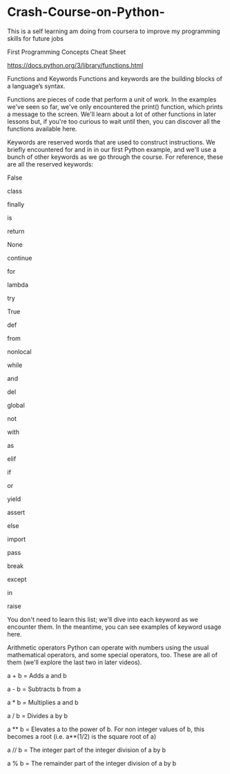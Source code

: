 # Crash-Course-on-Python-
This is a self learning am doing from coursera to improve my programming skills for future jobs 

First Programming Concepts Cheat Sheet

https://docs.python.org/3/library/functions.html

Functions and Keywords
Functions and keywords are the building blocks of a language’s syntax.

Functions are pieces of code that perform a unit of work. In the examples we've seen so far, we've only encountered the print() function, which prints a message to the screen. We'll learn about a lot of other functions in later lessons but, if you're too curious to wait until then, you can discover all the functions available here.

Keywords are reserved words that are used to construct instructions. We briefly encountered for and in in our first Python example, and we'll use a bunch of other keywords as we go through the course. For reference, these are all the reserved keywords:

False

class

finally

is

return

None

continue

for

lambda

try

True

def

from

nonlocal

while

and

del

global

not

with

as

elif

if

or

yield

assert

else

import

pass

break

except

in

raise

 You don't need to learn this list; we'll dive into each keyword as we encounter them. In the meantime, you can see examples of keyword usage here.

Arithmetic operators
Python can operate with numbers using the usual mathematical operators, and some special operators, too. These are all of them (we'll explore the last two in later videos).

a + b = Adds a and b

a - b = Subtracts b from a

a * b = Multiplies a and b

a / b = Divides a by b

a ** b = Elevates a to the power of b. For non integer values of b, this becomes a root (i.e. a**(1/2) is the square root of a)

a // b = The integer part of the integer division of a by b

a % b = The remainder part of the integer division of a by b
